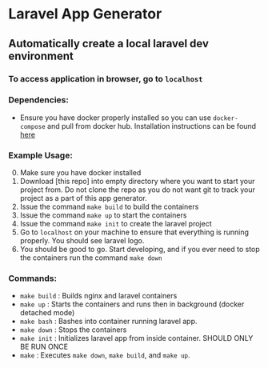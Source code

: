 # Laravel App Generator

## Automatically create a local laravel dev environment

### To access application in browser, go to `localhost`

### Dependencies:
- Ensure you have docker properly installed so you can use `docker-compose` and pull from docker hub.
Installation instructions can be found [here](https://docs.docker.com/install/)

### Example Usage:
0. Make sure you have docker installed
1. Download [this repo] into empty directory where you want to start your project from. Do not clone the repo as you do not want git to track your project as a part of this app generator.
2. Issue the command `make build` to build the containers
3. Issue the command `make up` to start the containers
4. Issue the command `make init` to create the laravel project
5. Go to `localhost` on your machine to ensure that everything is running properly. You should see laravel logo.
6. You should be good to go. Start developing, and if you ever need to stop the containers run the command `make down`

### Commands:
- `make build` : Builds nginx and laravel containers
- `make up` : Starts the containers and runs then in background (docker detached mode)
- `make bash` : Bashes into container running laravel app.
- `make down` : Stops the containers
- `make init` : Initializes laravel app from inside container. SHOULD ONLY BE RUN ONCE
- `make` : Executes `make down`, `make build`, and `make up`.